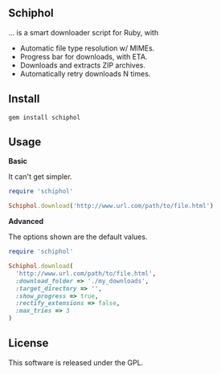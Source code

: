## Schiphol

... is a smart downloader script for Ruby, with

- Automatic file type resolution w/ MIMEs.
- Progress bar for downloads, with ETA.
- Downloads and extracts ZIP archives.
- Automatically retry downloads N times.

## Install

    gem install schiphol

## Usage

**Basic**

It can't get simpler.

```ruby
require 'schiphol'

Schiphol.download('http://www.url.com/path/to/file.html')
```

**Advanced**

The options shown are the default values.

```ruby
require 'schiphol'

Schiphol.download(
  'http://www.url.com/path/to/file.html',
  :download_folder => './my_downloads',
  :target_directory => '',
  :show_progress => true,
  :rectify_extensions => false,
  :max_tries => 3
)
```

## License

This software is released under the GPL.